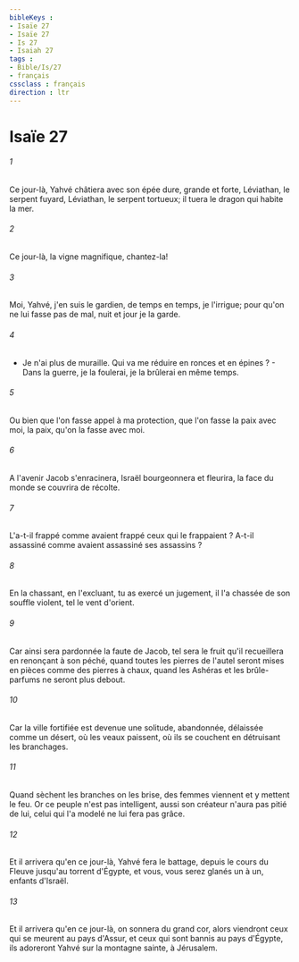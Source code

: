 ```yaml
---
bibleKeys : 
- Isaïe 27
- Isaïe 27
- Is 27
- Isaiah 27
tags : 
- Bible/Is/27
- français
cssclass : français
direction : ltr
---
```


# Isaïe 27

###### 1
Ce jour-là, Yahvé châtiera avec son épée dure, grande et forte, Léviathan, le serpent fuyard, Léviathan, le serpent tortueux; il tuera le dragon qui habite la mer. 
###### 2
Ce jour-là, la vigne magnifique, chantez-la! 
###### 3
Moi, Yahvé, j'en suis le gardien, de temps en temps, je l'irrigue; pour qu'on ne lui fasse pas de mal, nuit et jour je la garde. 
###### 4
- Je n'ai plus de muraille. Qui va me réduire en ronces et en épines ? - Dans la guerre, je la foulerai, je la brûlerai en même temps. 
###### 5
Ou bien que l'on fasse appel à ma protection, que l'on fasse la paix avec moi, la paix, qu'on la fasse avec moi. 
###### 6
A l'avenir Jacob s'enracinera, Israël bourgeonnera et fleurira, la face du monde se couvrira de récolte. 
###### 7
L'a-t-il frappé comme avaient frappé ceux qui le frappaient ? A-t-il assassiné comme avaient assassiné ses assassins ? 
###### 8
En la chassant, en l'excluant, tu as exercé un jugement, il l'a chassée de son souffle violent, tel le vent d'orient. 
###### 9
Car ainsi sera pardonnée la faute de Jacob, tel sera le fruit qu'il recueillera en renonçant à son péché, quand toutes les pierres de l'autel seront mises en pièces comme des pierres à chaux, quand les Ashéras et les brûle-parfums ne seront plus debout. 
###### 10
Car la ville fortifiée est devenue une solitude, abandonnée, délaissée comme un désert, où les veaux paissent, où ils se couchent en détruisant les branchages. 
###### 11
Quand sèchent les branches on les brise, des femmes viennent et y mettent le feu. Or ce peuple n'est pas intelligent, aussi son créateur n'aura pas pitié de lui, celui qui l'a modelé ne lui fera pas grâce. 
###### 12
Et il arrivera qu'en ce jour-là, Yahvé fera le battage, depuis le cours du Fleuve jusqu'au torrent d'Égypte, et vous, vous serez glanés un à un, enfants d'Israël. 
###### 13
Et il arrivera qu'en ce jour-là, on sonnera du grand cor, alors viendront ceux qui se meurent au pays d'Assur, et ceux qui sont bannis au pays d'Égypte, ils adoreront Yahvé sur la montagne sainte, à Jérusalem. 
